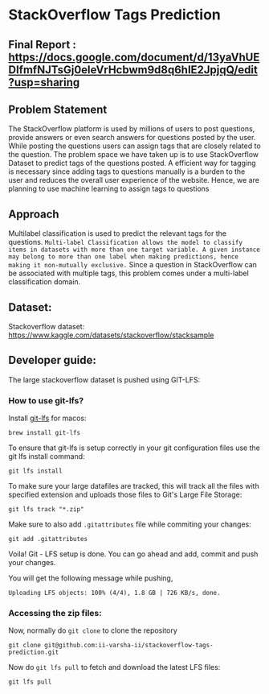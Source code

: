 # StackOverflow Tags Prediction 

## Final Report : https://docs.google.com/document/d/13yaVhUEDIfmfNJTsGj0eleVrHcbwm9d8q6hIE2JpjqQ/edit?usp=sharing

## Problem Statement
The StackOverflow platform is used by millions of users to post questions, provide answers or even search answers for questions posted by the user. While posting the questions users can assign tags that are closely related to the question.
The problem space we have taken up is to use StackOverflow Dataset to predict tags of the questions posted. A efficient way for tagging is necessary since adding tags to questions manually is a burden to the user and reduces the overall user experience of the website. Hence, we are planning to use machine learning to assign tags to questions

## Approach
Multilabel classification is used to predict the relevant tags for the questions. 
` Multi-label Classification allows the model to classify items in datasets with more than one target variable. A given instance may belong to more than one label when making predictions, hence making it non-mutually exclusive. `
Since a question in StackOverflow can be associated with multiple tags, this problem comes under a multi-label classification domain.

## Dataset:
Stackoverflow dataset: https://www.kaggle.com/datasets/stackoverflow/stacksample 

## Developer guide:
The large stackoverflow dataset is pushed using GIT-LFS:

### How to use git-lfs?

Install [git-lfs](https://git-lfs.com/) for macos:

    brew install git-lfs

To ensure that git-lfs is setup correctly in your git configuration files use the git lfs install command:

    git lfs install


To make sure your large datafiles are tracked, this will track all the files with specified extension and uploads those files to Git's Large File Storage:

    git lfs track "*.zip"

Make sure to also add `.gitattributes` file while commiting your changes:

    git add .gitattributes

Voila! Git - LFS setup is done. You can go ahead and add, commit and push your changes.

You will get the following message while pushing,

    Uploading LFS objects: 100% (4/4), 1.8 GB | 726 KB/s, done.


### Accessing the zip files:

Now, normally do `git clone` to clone the repository

    git clone git@github.com:ii-varsha-ii/stackoverflow-tags-prediction.git

Now do `git lfs pull` to fetch and download the latest LFS files:

    git lfs pull

